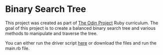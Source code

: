 # Binary Search Tree
This project was created as part of [The Odin Project](https://www.theodinproject.com/) Ruby curriculum. The goal of this project is to create a balanced binary search tree and various methods to manipulate and traverse the tree.

You can either run the driver script [here](https://replit.com/@drossano/Binary-Search-Tree#main.rb) or download the files and run the main.rb file.